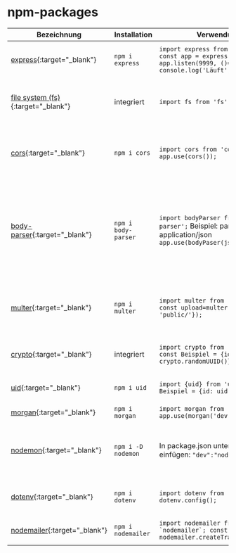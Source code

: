 # npm-packages

| Bezeichnung                                                                                 | Installation        | Verwendung                                                                                                 | Module    | Beschreibung                                                                                                                                                                                                                               |
|---------------------------------------------------------------------------------------------|---------------------|------------------------------------------------------------------------------------------------------------|-----------|--------------------------------------------------------------------------------------------------------------------------------------------------------------------------------------------------------------------------------------------|
| [express](https://expressjs.com/de/){:target="_blank"}                                      | `npm i express`     | ``` import express from 'express'; const app = express(); app.listen(9999, ()=> console.log('Läuft')); ``` | 3rd-party | Ein NodeJs Framework für die HTTP API mit Routing, Middleware                                                                                                                                                                              |
| [file system (fs)](https://nodejs.org/api/fs.html){:target="_blank"}                        | integriert          | ``` import fs from 'fs'; ```                                                                               | native    | Ermöglicht das arbeiten an den Dateien und Verzeichnissen des Betriebsystems                                                                                                                                                               |
| [cors](https://www.npmjs.com/package/cors){:target="_blank"}                                | `npm i cors`        | ``` import cors from 'cors'; app.use(cors()); ```                                                          | 3rd-party | Cross-Origin-Resource-Sharing, erlaubt das Bereitstellen von Inhalten aus einer anderen Quelle.                                                                                                                                            |
| [body-parser](https://www.npmjs.com/package/body-parser?activeTab=readme){:target="_blank"} | `npm i body-parser` | `import bodyParser from 'body-parser';` Beispiel: parse application/json `app.use(bodyPaser(json)`         | 3rd-party | extrahiert den gesamten Body-Teil eines eingehenden Anfragestroms und stellt ihn in `req.body` dar, damit die Schnittstelle einfacher zu bedienen ist.  [(seit express v4.16.0 native)](https://expressjs.com/en/4x/api.html#express.json) |
| [multer](https://www.npmjs.com/package/multer){:target="_blank"}                            | `npm i multer`      | ``` import multer from 'multer'; const upload=multer({dest: 'public/'}); ```                               | 3rd-party | Middleware für die Verarbeitung von `multipart/form-data`, da der body parser dafür kein Unterstützung hat                                                                                                                                 |
| [crypto](https://nodejs.org/api/crypto.html#cryptorandomuuidoptions){:target="_blank"}      | integriert          | `import crypto from 'crypto';` `const Beispiel = {id: crypto.randomUUID()}`                                | native    | generiert Universally Unique Identifier (UUID) [(Hinzugefügt in: v14.17.0 NodeJs)](https://nodejs.org/docs/latest-v14.x/api/crypto.html#crypto_crypto_randomuuid_options)                                                                  |
| [uid](https://www.npmjs.com/package/uid?activeTab=readme){:target="_blank"}                 | `npm i uid`         | ``` import {uid} from 'uid'; const Beispiel = {id: uid()}; ```                                             | 3rd-party | generiert Universally Unique Identifier (UUID)                                                                                                                                                                                             |
| [morgan](https://www.npmjs.com/package/morgan){:target="_blank"}                            | `npm i morgan`      | ``` import morgan from 'morgan'; app.use(morgan('dev'); ```                                                | 3rd-party | HTTP request logger                                                                                                                                                                                                                        |
| [nodemon](https://www.npmjs.com/package/nodemon){:target="_blank"}                          | `npm i -D nodemon`  | In package.json unter scripts einfügen: `"dev":"nodemon app.js"`                                           | 3rd-party | Automatischer Neustart der Node Anwendung, wenn Dateiänderungen im Verzeichnis erkannt werden.                                                                                                                                             |
| [dotenv](https://www.npmjs.com/package/dotenv){:target="_blank"}                            | `npm i dotenv`      | ``` import dotenv from 'dotenv'; dotenv.config(); ```                                                      | 3rd-party | Lädt Umgebungsvariablen aus einer .env-Datei in process.env                                                                                                                                                                                |
| [nodemailer](https://nodemailer.com/about/){:target="_blank"}                               | `npm i nodemailer`  | ``` import nodemailer from `nodemailer`; const transport = nodemailer.createTransport({...}) ```           | 3rd-party | Zum versenden von E-Mails mittels SMPT                                                                                                                                                                                                     |
